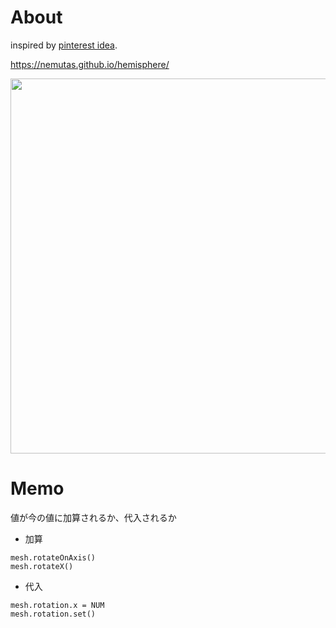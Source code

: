 # About
inspired by [pinterest idea](https://pin.it/5tBr2gA).

https://nemutas.github.io/hemisphere/

<img src='https://user-images.githubusercontent.com/46724121/220057380-998c4b6f-d7b9-428f-add1-b3be450c58f1.jpg' width='600' />

# Memo

値が今の値に加算されるか、代入されるか

- 加算

```
mesh.rotateOnAxis()
mesh.rotateX()
```

- 代入

```
mesh.rotation.x = NUM
mesh.rotation.set()
```
